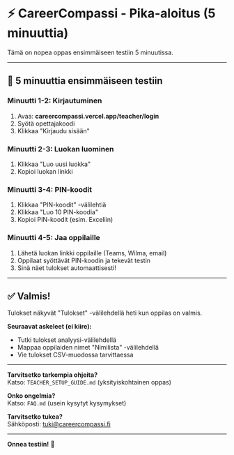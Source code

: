 # ⚡ CareerCompassi - Pika-aloitus (5 minuuttia)

Tämä on nopea oppas ensimmäiseen testiin 5 minuutissa.

---

## 🎯 5 minuuttia ensimmäiseen testiin

### Minuutti 1-2: Kirjautuminen
1. Avaa: **careercompassi.vercel.app/teacher/login**
2. Syötä opettajakoodi
3. Klikkaa "Kirjaudu sisään"

### Minuutti 2-3: Luokan luominen
1. Klikkaa "Luo uusi luokka"
2. Kopioi luokan linkki

### Minuutti 3-4: PIN-koodit
1. Klikkaa "PIN-koodit" -välilehtiä
2. Klikkaa "Luo 10 PIN-koodia"
3. Kopioi PIN-koodit (esim. Exceliin)

### Minuutti 4-5: Jaa oppilaille
1. Lähetä luokan linkki oppilaille (Teams, Wilma, email)
2. Oppilaat syöttävät PIN-koodin ja tekevät testin
3. Sinä näet tulokset automaattisesti!

---

## ✅ Valmis!

Tulokset näkyvät "Tulokset" -välilehdellä heti kun oppilas on valmis.

**Seuraavat askeleet (ei kiire):**
- Tutki tulokset analyysi-välilehdellä
- Mappaa oppilaiden nimet "Nimilista" -välilehdellä
- Vie tulokset CSV-muodossa tarvittaessa

---

**Tarvitsetko tarkempia ohjeita?**  
Katso: `TEACHER_SETUP_GUIDE.md` (yksityiskohtainen oppas)

**Onko ongelmia?**  
Katso: `FAQ.md` (usein kysytyt kysymykset)

**Tarvitsetko tukea?**  
Sähköposti: tuki@careercompassi.fi

---

**Onnea testiin!** 🚀

